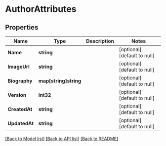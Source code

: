 # AuthorAttributes

## Properties
Name | Type | Description | Notes
------------ | ------------- | ------------- | -------------
**Name** | **string** |  | [optional] [default to null]
**ImageUrl** | **string** |  | [optional] [default to null]
**Biography** | **map[string]string** |  | [optional] [default to null]
**Version** | **int32** |  | [optional] [default to null]
**CreatedAt** | **string** |  | [optional] [default to null]
**UpdatedAt** | **string** |  | [optional] [default to null]

[[Back to Model list]](../README.md#documentation-for-models) [[Back to API list]](../README.md#documentation-for-api-endpoints) [[Back to README]](../README.md)

